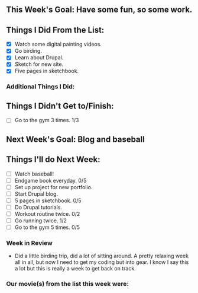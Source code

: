 ## This Week's Goal: Have some fun, so some work.

## Things I Did From the List:

- [x] Watch some digital painting videos.
- [x] Go birding.
- [x] Learn about Drupal.
- [x] Sketch for new site.
- [x] Five pages in sketchbook.

### Additional Things I Did:

## Things I Didn't Get to/Finish:

- [ ] Go to the gym 3 times. 1/3

## Next Week's Goal: Blog and baseball

## Things I'll do Next Week:

- [ ] Watch baseball!
- [ ] Endgame book everyday. 0/5
- [ ] Set up project for new portfolio.
- [ ] Start Drupal blog.
- [ ] 5 pages in sketchbook. 0/5
- [ ] Do Drupal tutorials.
- [ ] Workout routine twice. 0/2
- [ ] Go running twice. 1/2
- [ ] Go to the gym 5 times. 0/5

### Week in Review

- Did a little birding trip, did a lot of sitting around. A pretty relaxing week all in all, but now I need to get my coding but into gear. I know I say this a lot but this is really a week to get back on track.

### Our movie(s) from the list this week were:
